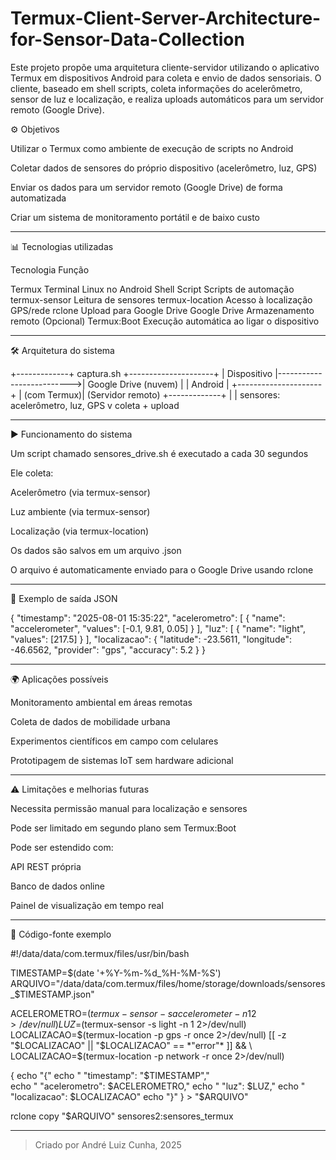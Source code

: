 # Termux-Client-Server-Architecture-for-Sensor-Data-Collection
Este projeto propõe uma arquitetura cliente-servidor utilizando o aplicativo Termux em dispositivos Android para coleta e envio de dados sensoriais. O cliente, baseado em shell scripts, coleta informações do acelerômetro, sensor de luz e localização, e realiza uploads automáticos para um servidor remoto (Google Drive).

⚙️ Objetivos

Utilizar o Termux como ambiente de execução de scripts no Android

Coletar dados de sensores do próprio dispositivo (acelerômetro, luz, GPS)

Enviar os dados para um servidor remoto (Google Drive) de forma automatizada

Criar um sistema de monitoramento portátil e de baixo custo



---

📊 Tecnologias utilizadas

Tecnologia	Função

Termux	Terminal Linux no Android
Shell Script	Scripts de automação
termux-sensor	Leitura de sensores
termux-location	Acesso à localização GPS/rede
rclone	Upload para Google Drive
Google Drive	Armazenamento remoto
(Opcional) Termux:Boot	Execução automática ao ligar o dispositivo



---

🛠️ Arquitetura do sistema

+-------------+        captura.sh         +---------------------+
| Dispositivo |-------------------------->| Google Drive (nuvem) |
|   Android   |                           +---------------------+
| (com Termux)|                             (Servidor remoto)
+-------------+
      |
      | sensores: acelerômetro, luz, GPS
      v
   coleta + upload


---

▶️ Funcionamento do sistema

Um script chamado sensores_drive.sh é executado a cada 30 segundos

Ele coleta:

Acelerômetro (via termux-sensor)

Luz ambiente (via termux-sensor)

Localização (via termux-location)


Os dados são salvos em um arquivo .json

O arquivo é automaticamente enviado para o Google Drive usando rclone



---

📃 Exemplo de saída JSON

{
  "timestamp": "2025-08-01 15:35:22",
  "acelerometro": [
    {
      "name": "accelerometer",
      "values": [-0.1, 9.81, 0.05]
    }
  ],
  "luz": [
    {
      "name": "light",
      "values": [217.5]
    }
  ],
  "localizacao": {
    "latitude": -23.5611,
    "longitude": -46.6562,
    "provider": "gps",
    "accuracy": 5.2
  }
}


---

🌍 Aplicações possíveis

Monitoramento ambiental em áreas remotas

Coleta de dados de mobilidade urbana

Experimentos científicos em campo com celulares

Prototipagem de sistemas IoT sem hardware adicional



---

⚠️ Limitações e melhorias futuras

Necessita permissão manual para localização e sensores

Pode ser limitado em segundo plano sem Termux:Boot

Pode ser estendido com:

API REST própria

Banco de dados online

Painel de visualização em tempo real




---

📂 Código-fonte exemplo

#!/data/data/com.termux/files/usr/bin/bash

TIMESTAMP=$(date '+%Y-%m-%d_%H-%M-%S')
ARQUIVO="/data/data/com.termux/files/home/storage/downloads/sensores_$TIMESTAMP.json"

ACELEROMETRO=$(termux-sensor -s accelerometer -n 1 2>/dev/null)
LUZ=$(termux-sensor -s light -n 1 2>/dev/null)
LOCALIZACAO=$(termux-location -p gps -r once 2>/dev/null)
[[ -z "$LOCALIZACAO" || "$LOCALIZACAO" == *"error"* ]] && \
  LOCALIZACAO=$(termux-location -p network -r once 2>/dev/null)

{
echo "{"
echo "  \"timestamp\": \"$TIMESTAMP\","  
echo "  \"acelerometro\": $ACELEROMETRO,"
echo "  \"luz\": $LUZ,"
echo "  \"localizacao\": $LOCALIZACAO"
echo "}"
} > "$ARQUIVO"

rclone copy "$ARQUIVO" sensores2:sensores_termux


---

> Criado por André Luiz Cunha, 2025
